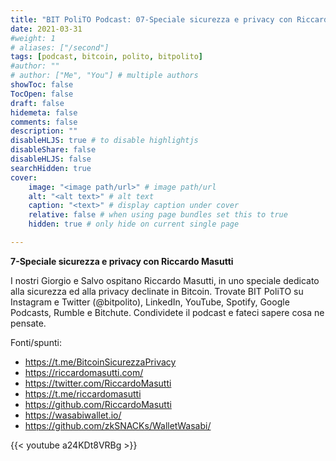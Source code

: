 ```yaml
---
title: "BIT PoliTO Podcast: 07-Speciale sicurezza e privacy con Riccardo Masutti"
date: 2021-03-31
#weight: 1
# aliases: ["/second"]
tags: [podcast, bitcoin, polito, bitpolito]
#author: ""
# author: ["Me", "You"] # multiple authors
showToc: false
TocOpen: false
draft: false
hidemeta: false
comments: false
description: ""
disableHLJS: true # to disable highlightjs
disableShare: false
disableHLJS: false
searchHidden: true
cover:
    image: "<image path/url>" # image path/url
    alt: "<alt text>" # alt text
    caption: "<text>" # display caption under cover
    relative: false # when using page bundles set this to true
    hidden: true # only hide on current single page

---
```


**7-Speciale sicurezza e privacy con Riccardo Masutti**

I nostri Giorgio e Salvo ospitano Riccardo Masutti, in uno speciale dedicato alla sicurezza ed alla privacy declinate in Bitcoin.
Trovate BIT PoliTO su Instagram e Twitter (@bitpolito), LinkedIn, YouTube, Spotify, Google Podcasts, Rumble e Bitchute. Condividete il podcast e fateci sapere cosa ne pensate.

Fonti/spunti:

- https://t.me/BitcoinSicurezzaPrivacy
- https://riccardomasutti.com/
- https://twitter.com/RiccardoMasutti
- https://t.me/riccardomasutti
- https://github.com/RiccardoMasutti
- https://wasabiwallet.io/
- https://github.com/zkSNACKs/WalletWasabi/

 {{< youtube a24KDt8VRBg >}}
